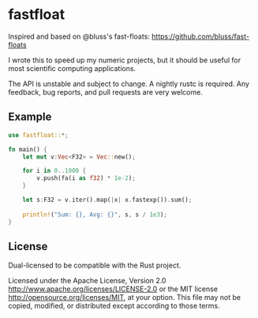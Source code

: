 # fastfloat

Inspired and based on @bluss's fast-floats:
https://github.com/bluss/fast-floats

I wrote this to speed up my numeric projects, but it should be useful
for most scientific computing applications.

The API is unstable and subject to change.  A nightly rustc is
required. Any feedback, bug reports, and pull requests are very
welcome.

## Example
```rust
use fastfloat::*;

fn main() {
    let mut v:Vec<F32> = Vec::new();

    for i in 0..1000 {
        v.push(fa(i as f32) * 1e-2);
    }

    let s:F32 = v.iter().map(|x| x.fastexp()).sum();
    
    println!("Sum: {}, Avg: {}", s, s / 1e3);
}
```


## License

Dual-licensed to be compatible with the Rust project.

Licensed under the Apache License, Version 2.0
http://www.apache.org/licenses/LICENSE-2.0 or the MIT license
http://opensource.org/licenses/MIT, at your
option. This file may not be copied, modified, or distributed
except according to those terms.


